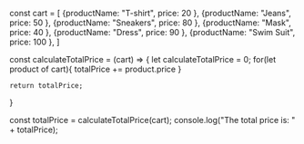 const cart = [
    {productName: "T-shirt", price: 20 },
    {productName: "Jeans", price: 50 },
    {productName: "Sneakers", price: 80 },
    {productName: "Mask", price: 40 },
    {productName: "Dress", price: 90 },
    {productName: "Swim Suit", price: 100 },
]

const calculateTotalPrice = (cart) => {
    let calculateTotalPrice = 0;
    for(let product of cart){
        totalPrice += product.price
    }


    return totalPrice;
}

const totalPrice = calculateTotalPrice(cart);
console.log("The total price is: " + totalPrice);
